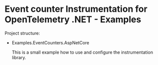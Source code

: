 # Event counter Instrumentation for OpenTelemetry .NET - Examples

Project structure:

* Examples.EventCounters.AspNetCore

  This is a small example how to use and configure the instrumentation library.
